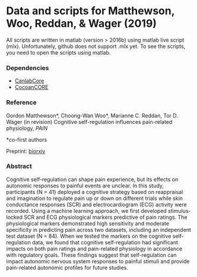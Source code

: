 # Data and scripts for Matthewson, Woo, Reddan, & Wager (2019)

All scripts are written in matlab (version > 2016b) using matlab live script (mlx). Unfortunately, github does not support .mlx yet. To see the scripts, you need to open the scripts using matlab.

### Dependencies

- [CanlabCore](https://github.com/canlab/canlabcore)
- [CocoanCORE](https://github.com/cocoanlab/cocoanCORE)

### Reference

Gordon Matthewson\*, Choong-Wan Woo\*, Marianne C. Reddan, Tor D. Wager (in revision) Cognitive self-regulation influences pain-related physiology, _PAIN_

*co-first authors 

Preprint: [biorxiv](https://www.biorxiv.org/content/10.1101/361519v1)

### Abstract

Cognitive self-regulation can shape pain experience, but its effects on autonomic responses to painful events are unclear. In this study, participants (N = 41) deployed a cognitive strategy based on reappraisal and imagination to regulate pain up or down on different trials while skin conductance responses (SCR) and electrocardiogram (ECG) activity were recorded. Using a machine learning approach, we first developed stimulus-locked SCR and ECG physiological markers predictive of pain ratings. The physiological markers demonstrated high sensitivity and moderate specificity in predicting pain across two datasets, including an independent test dataset (N = 84). When we tested the markers on the cognitive self-regulation data, we found that cognitive self-regulation had significant impacts on both pain ratings and pain-related physiology in accordance with regulatory goals. These findings suggest that self-regulation can impact autonomic nervous system responses to painful stimuli and provide pain-related autonomic profiles for future studies.

